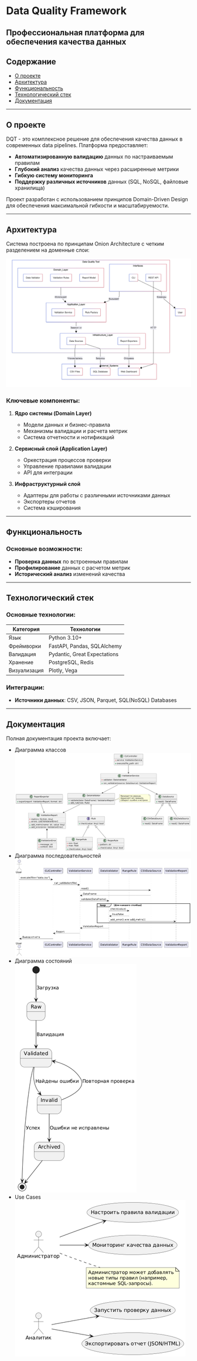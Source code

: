# Data Quality Framework

## Профессиональная платформа для обеспечения качества данных

## Содержание
- [О проекте](#о-проекте)
- [Архитектура](#архитектура)
- [Функциональность](#функциональность)
- [Технологический стек](#технологический-стек)
- [Документация](#документация)

---

## О проекте

DQT - это комплексное решение для обеспечения качества данных в современных data pipelines. Платформа предоставляет:

- **Автоматизированную валидацию** данных по настраиваемым правилам
- **Глубокий анализ** качества данных через расширенные метрики
- **Гибкую систему мониторинга** 
- **Поддержку различных источников** данных (SQL, NoSQL, файловые хранилища)

Проект разработан с использованием принципов Domain-Driven Design для обеспечения максимальной гибкости и масштабируемости.

---

## Архитектура

Система построена по принципам Onion Architecture с четким разделением на доменные слои:

![Component Diagram](docs/ComponentDiagrram.png)

### Ключевые компоненты:
1. **Ядро системы (Domain Layer)**
   - Модели данных и бизнес-правила
   - Механизмы валидации и расчета метрик
   - Система отчетности и нотификаций

2. **Сервисный слой (Application Layer)**
   - Оркестрация процессов проверки
   - Управление правилами валидации
   - API для интеграции

3. **Инфраструктурный слой**
   - Адаптеры для работы с различными источниками данных
   - Экспортеры отчетов
   - Система кэширования

---

## Функциональность

### Основные возможности:
- **Проверка данных** по встроенным правилам
- **Профилирование** данных с расчетом метрик
- **Исторический анализ** изменений качества

---

## Технологический стек

### Основные технологии:
| Категория       | Технологии                          |
|----------------|-----------------------------------|
| Язык          | Python 3.10+                      |
| Фреймворки    | FastAPI, Pandas, SQLAlchemy       |
| Валидация     | Pydantic, Great Expectations      |
| Хранение      | PostgreSQL, Redis                 |
| Визуализация  | Plotly, Vega                      |

### Интеграции:
- **Источники данных**: CSV, JSON, Parquet, SQL(NoSQL) Databases
---

## Документация

Полная документация проекта включает: <br>
- Диаграмма классов <br>
![Диаграмма классов](docs/ClassDiagram.png) <br>
- Диаграмма последовательностей <br>
![Диаграмма последовательностей](docs/SequenceDiagram.png) <br>
- Диаграмма состояний <br>
![Диаграмма состояний](docs/StateDiagram(DataLifeCycle).png) <br>
- Use Cases <br>
![Use Cases](docs/UseCases.png) <br>

